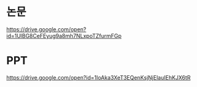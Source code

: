 # 논문
https://drive.google.com/open?id=1UlBG8CeFEyug9a8mh7NLxpoTZfurmFGp

# PPT
https://drive.google.com/open?id=1IoAka3XeT3EQenKsjNjElauIEhKJX6tR